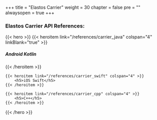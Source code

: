 

+++
title = "Elastos Carrier"
weight = 30
chapter = false
pre = ""
alwaysopen = true
+++

### Elastos Carrier API References:


{{< hero >}}
    {{< heroitem link="/references/carrier_java" colspan="4" linkBlank="true" >}}
        <h5>Android Kotlin</h5>
    {{< /heroitem >}}
    
    {{< heroitem link="/references/carrier_swift" colspan="4" >}}
        <h5>iOS Swift</h5>
    {{< /heroitem >}}
    
    {{< heroitem link="/references/carrier_cpp" colspan="4" >}}
        <h5>C++</h5>
    {{< /heroitem >}}   
{{< /hero >}}
